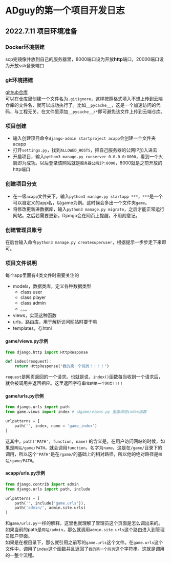 # ADguy的第一个项目开发日志

## 2022.7.11 项目环境准备
### Docker环境搭建
scp完镜像并放到自己的服务器里，8000端口设为开放**http**端口，20000端口设为开放ssh登录端口
### git环境搭建
[github仓库](https://github.com/ADguyCN990/acwing-django-lesson) <br />
可以在仓库里创建一个文件名为`.gitignore`，这样按照格式填入不想上传到云端仓库的文件名，就可以成功执行了。比如`__pycache__`，这是一个加速访问的代码，与工程无关。在文件里添加`__pycache__/*`即可避免该文件上传到云端仓库。

### 项目创建
- 输入创建项目命令`django-admin startproject acapp`会创建一个文件夹acapp
- 打开`settings.py`，找到`ALLOWED_HOSTS`，把自己服务器的公网IP加入进去
- 开启项目，输入`python3 manage.py runserver 0.0.0.0:8000`，看到一个火箭即为成功。以后登录该网站就是`服务器公网IP:8000`，8000就是之前开放的http端口

### 创建项目分支
- 在一级`acapp`文件夹下，输入`python3 manage.py startapp ***`，`***`是一个可以自定义的app名，以game为例。这时候会多出一个文件夹`game`。
- 将修改更新进数据库，输入`python3 manage.py migrate`，之后才能正常运行网站。之后若需要更新，Django会在网页上提醒，不用刻意记。
### 创建管理员账号
在后台输入命令`python3 manage.py createsuperuser`，根据提示一步步走下来即可。

### 项目文件说明
每个app里面有4类文件时需要关注的
- models，数据类库，定义各种数据类型
  - class user
  - class player
  - class admin
  - 。。。
- views，实现这种函数
- urls，路由库，用于解析访问网站时要干嘛
- templates，存html

#### game/views.py示例
```python
from django.http import HttpResponse

def index(resquest):
    return HttpResponse("我的第一个网页！！！！")
```
`request`是网页返回的一个请求。也就是说，`index()`函数每当收到一个请求后，就会被调用并返回相应。这里返回字符串`我的第一个网页!!!！`

#### game/urls.py示例
```python
from django.urls import path
from game.views import index # 从game/views.py 里面调用index函数

urlpatterns = [
    path('', index, name = 'game_index')
]
```
这其中，`path('PATH', function, name)` 的含义是，在用户访问网站的时候，如果是`网站/game/PATH`，就会调用`function`，名字为`name`，这是在`/game/`目录下的调用，所以这个`'PATH'`是在`/game/`的基础上的相对路径，所以他的绝对路径是`网站/game/PATH`。

#### acapp/urls.py示例
```python
from django.contrib import admin
from django.urls import path, include

urlpatterns = [
    path('', include('game.urls')),
    path('admin/', admin.site.urls)
]
```
和`game/urls.py`一样的解释，这里也就理解了管理员这个页面是怎么调出来的。如果当前的path是`网站/admin`，那么就调用`admin.site.urls`这个路由进入到管理员账户界面。<br />
如果是在根目录下，那么就引用之前写的`game.urls`这个文件。在`game.urls`这个文件中，调用了`index`这个函数并且返回了`我的第一个网页`这个字符串。这就是调用的一整个流程。


